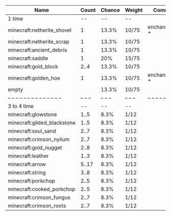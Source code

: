 | Name                        | Count | Chance | Weight | Comment         |
| --------------------------- | ----- | ------ | ------ | --------------- |
| 1 time                      |    -- |     -- |     -- |                 |
| minecraft:netherite_shovel  |     1 |  13.3% |  10/75 | enchantments: * |
| minecraft:netherite_scrap   |     1 |  13.3% |  10/75 |                 |
| minecraft:ancient_debris    |     1 |  13.3% |  10/75 |                 |
| minecraft:saddle            |     1 |    20% |  15/75 |                 |
| minecraft:gold_block        |  2..4 |  13.3% |  10/75 |                 |
| minecraft:golden_hoe        |     1 |  13.3% |  10/75 | enchantments: * |
| empty                       |       |  13.3% |  10/75 |                 |
| – – – – – – – – – – – – – – | – – – | – – –  | – – –  | – – – – – – – – |
| 3 to 4 time                 |    -- |     -- |     -- |                 |
| minecraft:glowstone         |  1..5 |   8.3% |   1/12 |                 |
| minecraft:gilded_blackstone |  1..5 |   8.3% |   1/12 |                 |
| minecraft:soul_sand         |  2..7 |   8.3% |   1/12 |                 |
| minecraft:crimson_nylium    |  2..7 |   8.3% |   1/12 |                 |
| minecraft:gold_nugget       |  2..8 |   8.3% |   1/12 |                 |
| minecraft:leather           |  1..3 |   8.3% |   1/12 |                 |
| minecraft:arrow             | 5..17 |   8.3% |   1/12 |                 |
| minecraft:string            |  3..8 |   8.3% |   1/12 |                 |
| minecraft:porkchop          |  2..5 |   8.3% |   1/12 |                 |
| minecraft:cooked_porkchop   |  2..5 |   8.3% |   1/12 |                 |
| minecraft:crimson_fungus    |  2..7 |   8.3% |   1/12 |                 |
| minecraft:crimson_roots     |  2..7 |   8.3% |   1/12 |                 |
